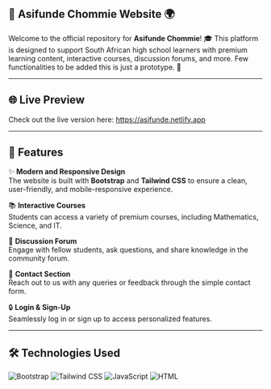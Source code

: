 ## 🌟 Asifunde Chommie Website 🌍

Welcome to the official repository for **Asifunde Chommie**! 🎓 This platform is designed to support South African high school learners with premium learning content, interactive courses, discussion forums, and more. Few functionalities to be added this is just a prototype. 🚀

---

## 🌐 Live Preview
Check out the live version here: https://asifunde.netlify.app

---

## 📖 Features

✨ **Modern and Responsive Design**  
The website is built with **Bootstrap** and **Tailwind CSS** to ensure a clean, user-friendly, and mobile-responsive experience.

📚 **Interactive Courses**  
Students can access a variety of premium courses, including Mathematics, Science, and IT.

💬 **Discussion Forum**  
Engage with fellow students, ask questions, and share knowledge in the community forum.

💌 **Contact Section**  
Reach out to us with any queries or feedback through the simple contact form.

🔒 **Login & Sign-Up**  
Seamlessly log in or sign up to access personalized features.

---

## 🛠️ Technologies Used

![Bootstrap](https://skillicons.dev/icons?i=bootstrap)
![Tailwind CSS](https://skillicons.dev/icons?i=tailwind)
![JavaScript](https://skillicons.dev/icons?i=js)
![HTML](https://skillicons.dev/icons?i=html)


